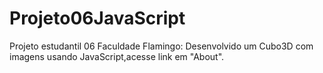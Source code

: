 # Projeto06JavaScript
Projeto estudantil 06 Faculdade Flamingo:
Desenvolvido um Cubo3D com imagens usando JavaScript,acesse link em "About".
